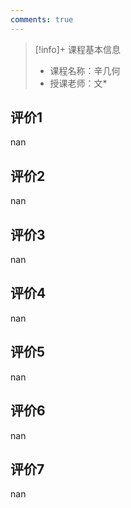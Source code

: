 ```yaml
---
comments: true
---
```


>[!info]+ 课程基本信息
>
> - 课程名称：辛几何
> - 授课老师：文*

## 评价1

nan
## 评价2

nan
## 评价3

nan
## 评价4

nan
## 评价5

nan
## 评价6

nan
## 评价7

nan
